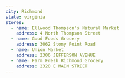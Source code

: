 ```yaml
---
city: Richmond
state: virginia
stores:
  - name: Ellwood Thompson's Natural Market
    address: 4 North Thompson Street
  - name: Good Foods Grocery
    address: 3062 Stony Point Road
  - name: Union Market
    address: 2306 JEFFERSON AVENUE
  - name: Farm Fresh Richmond Grocery
    address: 2320 E MAIN STREET
---
```

